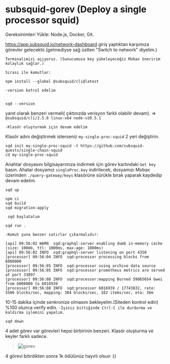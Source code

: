 # subsquid-gorev (Deploy a single processor squid)

Gereksinimleri Yükle: Node.js, Docker, Git.

https://app.subsquid.io/network-dashboard giriş yaptıktan karşımıza görevler gelecektir.(gelmediyse sağ üstten "Switch to network" diyelim.)


`Terminalimizi açıyoruz. (Sunucumuza key yükeleyeceğiz Mobax öneririm kolaylık sağlar.)`

`Sırası ile komutlar:`

```console
npm install --global @subsquid/cli@latest

```

`-version kotrol edelim `
```console

sqd --version
```

yanıt olarak benzeri vermeli( çıktınızda verisyon farklı olabilir devam). => `@subsquid/cli/2.5.0 linux-x64 node-v20.5.1`




`-Klasör oluşturmak için devam edelim`

Klasör adını değiştirmek isterseniz `my-single-proc-squid`  2 yeri değiştirin.
```console
sqd init my-single-proc-squid -t https://github.com/subsquid-quests/single-chain-squid
cd my-single-proc-squid
```

Anahtar dosyasını bilgisayarımıza indirmek için görev kartındaki `Get key` basın. Ahatar dosyamız `singleProc.key` indirilecek, dosyamızı Mobax üzerinden `./query-gateway/keys` klasörüne sürükle bırak yaparak kaydedip devam edelim. 

```console
sqd up

```

```console
npm ci
sqd build
sqd migration:apply
```
` sqd başlatalım`
```console
sqd run .
```
`-Komut şuna benzer satırlar çıkarmalıdır:`

```console
[api] 09:56:02 WARN  sqd:graphql-server enabling dumb in-memory cache (size: 100mb, ttl: 1000ms, max-age: 1000ms)
[api] 09:56:02 INFO  sqd:graphql-server listening on port 4350
[processor] 09:56:04 INFO  sqd:processor processing blocks from 6000000
[processor] 09:56:05 INFO  sqd:processor using archive data source
[processor] 09:56:05 INFO  sqd:processor prometheus metrics are served at port 33097
[processor] 09:56:08 INFO  sqd:processor:mapping Burned 59865654 Gwei from 6000000 to 6016939
[processor] 09:56:08 INFO  sqd:processor 6016939 / 17743832, rate: 5506 blocks/sec, mapping: 304 blocks/sec, 182 items/sec, eta: 36m
```

10-15 dakika içinde senkronize olmasını bekleyelim.(Siteden kontrol edin) %100 olunca verify edin.
`-İşiniz bittiğinde Ctrl-C ile durdurma ve kaldırma işlemini yapalım.`
```console
sqd down
```
4 adet görev var görevleri hepsi birbirinin benzeri. Klasör oluşturma ve keyler farklı sadece. 

> ![gorev](https://user-images.githubusercontent.com/53430833/272406652-257d15d9-22b5-4894-9aeb-ba3f930cd479.jpg)

4 görevi bitirdikten sonra 1k ödülünüz hayırlı olsun :))
